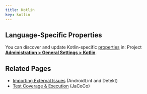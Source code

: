 ```yaml
---
title: Kotlin
key: kotlin
---
```


<!-- static -->
<!-- update_center:kotlin -->
<!-- /static -->


## Language-Specific Properties

You can discover and update Kotlin-specific [properties](/analysis/analysis-parameters/) in:  <!-- sonarcloud -->Project <!-- /sonarcloud -->**[Administration > General Settings > Kotlin](/#sonarqube-admin#/admin/settings?category=kotlin)**.

## Related Pages
* [Importing External Issues](/analysis/external-issues/) (AndroidLint and Detekt)
* [Test Coverage & Execution](/analysis/coverage/) (JaCoCo)
